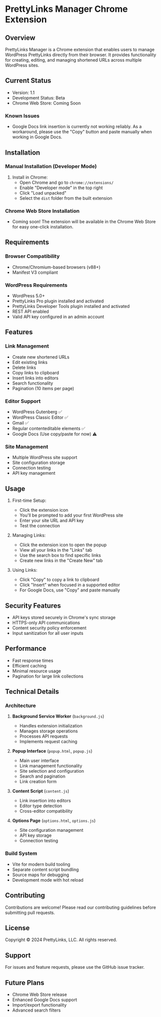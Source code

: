 # PrettyLinks Manager Chrome Extension

## Overview
PrettyLinks Manager is a Chrome extension that enables users to manage WordPress PrettyLinks directly from their browser. It provides functionality for creating, editing, and managing shortened URLs across multiple WordPress sites.

## Current Status
- Version: 1.1
- Development Status: Beta
- Chrome Web Store: Coming Soon

### Known Issues
- Google Docs link insertion is currently not working reliably. As a workaround, please use the "Copy" button and paste manually when working in Google Docs.

## Installation

### Manual Installation (Developer Mode)
1. Install in Chrome:
   - Open Chrome and go to `chrome://extensions/`
   - Enable "Developer mode" in the top right
   - Click "Load unpacked"
   - Select the `dist` folder from the built extension

### Chrome Web Store Installation
- Coming soon! The extension will be available in the Chrome Web Store for easy one-click installation.

## Requirements

### Browser Compatibility
- Chrome/Chromium-based browsers (v88+)
- Manifest V3 compliant

### WordPress Requirements
- WordPress 5.0+
- PrettyLinks Pro plugin installed and activated
- PrettyLinks Developer Tools plugin installed and activated
- REST API enabled
- Valid API key configured in an admin account

## Features

### Link Management
- Create new shortened URLs
- Edit existing links
- Delete links
- Copy links to clipboard
- Insert links into editors
- Search functionality
- Pagination (10 items per page)

### Editor Support
- WordPress Gutenberg ✅
- WordPress Classic Editor ✅
- Gmail ✅
- Regular contenteditable elements ✅
- Google Docs (Use copy/paste for now) ⚠️

### Site Management
- Multiple WordPress site support
- Site configuration storage
- Connection testing
- API key management

## Usage

1. First-time Setup:
   - Click the extension icon
   - You'll be prompted to add your first WordPress site
   - Enter your site URL and API key
   - Test the connection

2. Managing Links:
   - Click the extension icon to open the popup
   - View all your links in the "Links" tab
   - Use the search box to find specific links
   - Create new links in the "Create New" tab

3. Using Links:
   - Click "Copy" to copy a link to clipboard
   - Click "Insert" when focused in a supported editor
   - For Google Docs, use "Copy" and paste manually

## Security Features
- API keys stored securely in Chrome's sync storage
- HTTPS-only API communications
- Content security policy enforcement
- Input sanitization for all user inputs

## Performance
- Fast response times
- Efficient caching
- Minimal resource usage
- Pagination for large link collections

## Technical Details

### Architecture
1. **Background Service Worker** (`background.js`)
   - Handles extension initialization
   - Manages storage operations
   - Processes API requests
   - Implements request caching

2. **Popup Interface** (`popup.html`, `popup.js`)
   - Main user interface
   - Link management functionality
   - Site selection and configuration
   - Search and pagination
   - Link creation form

3. **Content Script** (`content.js`)
   - Link insertion into editors
   - Editor type detection
   - Cross-editor compatibility

4. **Options Page** (`options.html`, `options.js`)
   - Site configuration management
   - API key storage
   - Connection testing

### Build System
- Vite for modern build tooling
- Separate content script bundling
- Source maps for debugging
- Development mode with hot reload

## Contributing
Contributions are welcome! Please read our contributing guidelines before submitting pull requests.

## License
Copyright © 2024 PrettyLinks, LLC. All rights reserved.

## Support
For issues and feature requests, please use the GitHub issue tracker.

## Future Plans
- Chrome Web Store release
- Enhanced Google Docs support
- Import/export functionality
- Advanced search filters